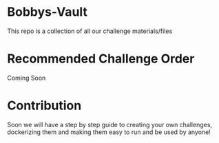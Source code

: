 # Bobbys-Vault
This repo is a collection of all our challenge materials/files

# Recommended Challenge Order
Coming Soon
# Contribution
Soon we will have a step by step guide to creating your own challenges, dockerizing them and making them easy to run and be used by anyone!
